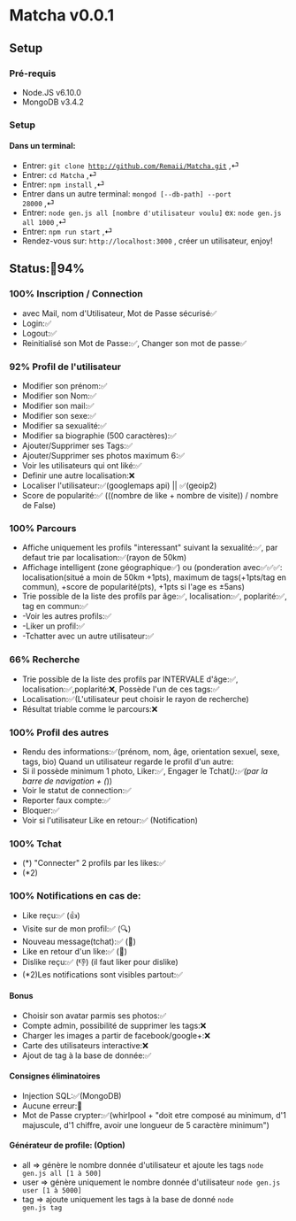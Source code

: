 # Matcha v0.0.1
## Setup
### Pré-requis

* Node.JS v6.10.0
* MongoDB v3.4.2


### Setup
#### Dans un terminal:
* Entrer: <code>git clone http://github.com/Remaii/Matcha.git</code> ,⏎
* Entrer: <code>cd Matcha</code> ,⏎
* Entrer: <code>npm install</code> ,⏎
* Entrer dans un autre terminal: <code>mongod [--db-path] --port 28000</code> ,⏎
* Entrer: <code>node gen.js all [nombre d'utilisateur voulu]</code> ex: <code>node gen.js all 1000</code> ,⏎
* Entrer: <code>npm run start</code> ,⏎
* Rendez-vous sur: <code>http://localhost:3000</code> , créer un utilisateur, enjoy!


## Status:🚧94%

### 100% Inscription / Connection
* avec Mail, nom d'Utilisateur, Mot de Passe sécurisé✅
* Login:✅
* Logout:✅
* Reinitialisé son Mot de Passe:✅, Changer son mot de passe✅


### 92% Profil de l'utilisateur
* Modifier son prénom:✅
* Modifier son Nom:✅
* Modifier son mail:✅
* Modifier son sexe:✅
* Modifier sa sexualité:✅
* Modifier sa biographie (500 caractères):✅
* Ajouter/Supprimer ses Tags:✅
* Ajouter/Supprimer ses photos maximum 6:✅
* Voir les utilisateurs qui ont liké:✅
* Definir une autre localisation:❌
* Localiser l'utilisateur:✅(googlemaps api) || ✅(geoip2)
* Score de popularité:✅ (((nombre de like + nombre de visite)) / nombre de False)


### 100% Parcours
* Affiche uniquement les profils "interessant" suivant la sexualité:✅, par defaut trie par localisation:✅(rayon de 50km)
* Affichage intelligent (zone géographique✅) ou (ponderation avec✅✅✅: localisation(situé a moin de 50km +1pts), maximum de tags(+1pts/tag en commun), +score de popularité(pts), +1pts si l'age es ±5ans)
* Trie possible de la liste des profils par âge:✅, localisation:✅, poplarité:✅, tag en commun:✅
* -Voir les autres profils:✅
* -Liker un profil:✅
* -Tchatter avec un autre utilisateur:✅

### 66% Recherche
* Trie possible de la liste des profils par INTERVALE d'âge:✅, localisation:✅,poplarité:❌, Possède l'un de ces tags:✅
* Localisation:✅(L'utilisateur peut choisir le rayon de recherche)
* Résultat triable comme le parcours:❌

### 100% Profil des autres
* Rendu des informations:✅(prénom, nom, âge, orientation sexuel, sexe, tags, bio)
Quand un utilisateur regarde le profil d'un autre:
* Si il possède minimum 1 photo, Liker:✅, Engager le Tchat(*):✅(par la barre de navigation + (*))
* Voir le statut de connection:✅
* Reporter faux compte:✅
* Bloquer:✅
* Voir si l'utilisateur Like en retour:✅ (Notification)

### 100% Tchat
* (*) "Connecter" 2 profils par les likes:✅
* (*2)

### 100% Notifications en cas de:
* Like reçu:✅ (👍)
* Visite sur de mon profil:✅ (🔍)
* Nouveau message(tchat):✅ (📝)
* Like en retour d'un like:✅ (💞)
* Dislike reçu:✅ (👎) (il faut liker pour dislike)
* (*2)Les notifications sont visibles partout:✅

#### Bonus 
* Choisir son avatar parmis ses photos:✅
* Compte admin, possibilité de supprimer les tags:❌
* Charger les images a partir de facebook/google+:❌
* Carte des utilisateurs interactive:❌
* Ajout de tag à la base de donnée:✅

#### Consignes éliminatoires
* Injection SQL:✅(MongoDB)
* Aucune erreur:🚧
* Mot de Passe crypter:✅(whirlpool + "doit etre composé au minimum, d'1 majuscule, d'1 chiffre, avoir une longueur de 5 caractère minimum")

#### Générateur de profile: (Option)
* all => génère le nombre donnée d'utilisateur et ajoute les tags <code>node gen.js all [1 à 500]</code>
* user => génère uniquement le nombre donnée d'utilisateur <code>node gen.js user [1 à 5000]</code>
* tag => ajoute uniquement les tags à la base de donné <code>node gen.js tag</code>

